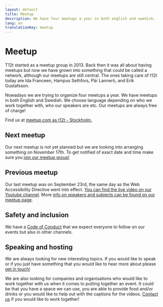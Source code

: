 ```yaml
---
layout: default
title: Meetup
description: We have four meetups a year in both english and swedish.
lang: en
translationKey: meetup
---
```


# Meetup

T12t started as a meetup group in 2013. Back then it was all about having meetups but now we have grown into something that could be called a network, although our meetups are still central. The ones taking care of t12t today are Ida Franceen, Hampus Sethfors, Pär Lannerö, and Erik Gustafsson.

Nowadays we are trying to organize four meetups a year. We have meetups in both English and Swedish. We choose language depending on who we work together with, who our speakers are etc. Our meetups are always free of charge!

Find us at [meetup.com as t12t - Stockholm.](https://www.meetup.com/t12t-Stockholm)

## Next meetup

Our next meetup is not yet planned but we are looking into arranging something on November 17th. To get notified of exact date and time make sure you [join our meetup group!](https://www.meetup.com/t12t-Stockholm)

## Previous meetup

Our last meetup was on September 23rd, the same day as the Web Accessibility Directive went into effect. [You can find the live video on our Youtube channel](https://www.youtube.com/watch?v=N1A0uPjdZxs). More [info on speakers and subjects can be found on our meetup page](https://www.meetup.com/t12t-Stockholm/events/272807791/).

## Safety and inclusion

We have a [Code of Conduct](/en/code-of-conduct/) that we expect everyone to follow on our events but also in other channels.

## Speaking and hosting

We are always looking for new interesting topics. If you would like to speak or if you just have something that you would like to hear more about please [get in touch!](/en/contact/)

We are also looking for companies and organisations who would like to work together with us when it comes to putting together an event. It could be that you have a space we can use, you are able to provide food and/or drinks or you would like to help out with the captions for the videos. [Contact us](/en/contact/) if you would like to work together!
